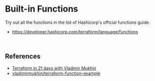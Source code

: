 # Built-in Functions  
Try out all the functions in the list of Hashicorp's official functions guide. 

- https://developer.hashicorp.com/terraform/language/functions  

<br>

## References
- [Terraform in 21 days with Vladimir Mukhin](https://maven.com/vladimir-mukhin/terraform-in-21-days?cohortSlug=)
- [vladimirmukhin/terraform-function-example](terraform-function-example/join.tf)

